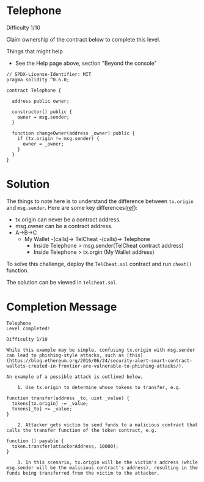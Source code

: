 # Telephone

Difficulty 1/10

Claim ownership of the contract below to complete this level.

Things that might help

- See the Help page above, section "Beyond the console"

```Solidity
// SPDX-License-Identifier: MIT
pragma solidity ^0.6.0;

contract Telephone {

  address public owner;

  constructor() public {
    owner = msg.sender;
  }

  function changeOwner(address _owner) public {
    if (tx.origin != msg.sender) {
      owner = _owner;
    }
  }
}
```

# Solution

The things to note here is to understand the difference between `tx.origin` and `msg.sender`. Here are some key differences([ref](https://ethereum.stackexchange.com/questions/1891/whats-the-difference-between-msg-sender-and-tx-origin)):

- tx.origin can never be a contract address.
- msg.owner can be a contract address.
- A->B->C
  - My Wallet -(calls)-> TelCheat -(calls)-> Telephone
    - Inside Telephone > msg.sender(TelCheat contract address)
    - Inside Telephone > tx.orgin (My Wallet address)

To solve this challenge, deploy the `TelCheat.sol` contract and run `cheat()` function.

The solution can be viewed in `TelCheat.sol`.

# Completion Message

```
Telephone
Level completed!

Difficulty 1/10

While this example may be simple, confusing tx.origin with msg.sender can lead to phishing-style attacks, such as [this](https://blog.ethereum.org/2016/06/24/security-alert-smart-contract-wallets-created-in-frontier-are-vulnerable-to-phishing-attacks/).

An example of a possible attack is outlined below.

    1. Use tx.origin to determine whose tokens to transfer, e.g.

function transfer(address _to, uint _value) {
  tokens[tx.origin] -= _value;
  tokens[_to] += _value;
}

    2. Attacker gets victim to send funds to a malicious contract that calls the transfer function of the token contract, e.g.

function () payable {
  token.transfer(attackerAddress, 10000);
}

    3. In this scenario, tx.origin will be the victim's address (while msg.sender will be the malicious contract's address), resulting in the funds being transferred from the victim to the attacker.

```

